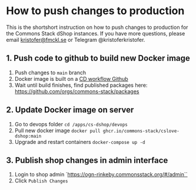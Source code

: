 # How to push changes to production

This is the shortshort instruction on how to push changes to production for the
Commons Stack dShop instances. If you have more questions, please email
kristofer@fmckl.se or Telegram @kristoferkristofer.

## 1. Push code to github to build new Docker image

1. Push changes to `main` branch
2. Docker image is built on a
   [CD workflow Github](https://github.com/commons-stack/cslove-dshop/actions/workflows/dockerimage.yml)
3. Wait until build finishes, find published packages here:
   https://github.com/orgs/commons-stack/packages

## 2. Update Docker image on server

1. Go to devops folder `cd /apps/cs-dshop/devops`
2. Pull new docker image `docker pull ghcr.io/commons-stack/cslove-dshop:main`
3. Upgrade and restart containers `docker-compose up -d`

## 3. Publish shop changes in admin interface

1. Login to shop admin `https://ogn-rinkeby.commonsstack.org/#/admin``
2. Click `Publish Changes`
